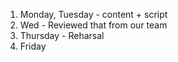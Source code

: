 1. Monday, Tuesday - content + script
2. Wed - Reviewed that from our team
3. Thursday - Reharsal
4. Friday 